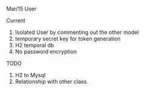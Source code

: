 Mar/15 User

Current
1. Isolated User by commenting out the other model
2. temporary secret key for token generation
3. H2 temporal db
4. No password encryption

TODO
1. H2 to Mysql
2. Relationship with other class.
